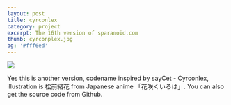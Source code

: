 ```yaml
---
layout: post
title: cyrconlex
category: project
excerpt: The 16th version of sparanoid.com
thumb: cyrconplex.jpg
bg: '#fff6ed'
---
```


<p><img src="{{ site.file }}/cyrconplex-preview.jpg"></p>

<p>Yes this is another version, codename inspired by sayCet - Cyrconlex, illustration is 松前緒花 from Japanese anime 「花咲くいろは」. You can also get the source code from Github.</p>
